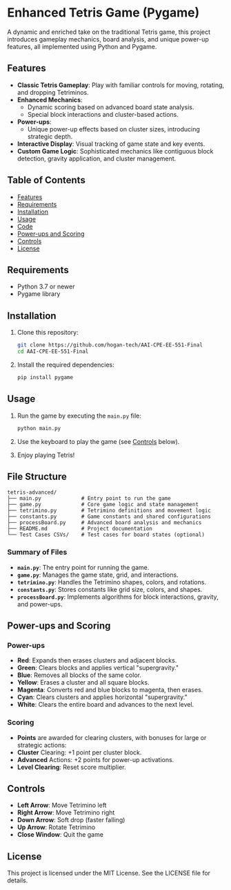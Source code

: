# Enhanced Tetris Game (Pygame)

A dynamic and enriched take on the traditional Tetris game, this project introduces gameplay mechanics, board analysis, and unique power-up features, all implemented using Python and Pygame.

## Features

- **Classic Tetris Gameplay**: Play with familiar controls for moving, rotating, and dropping Tetriminos.
- **Enhanced Mechanics**:
  - Dynamic scoring based on advanced board state analysis.
  - Special block interactions and cluster-based actions.
- **Power-ups**:
  - Unique power-up effects based on cluster sizes, introducing strategic depth.
- **Interactive Display**: Visual tracking of game state and key events.
- **Custom Game Logic**: Sophisticated mechanics like contiguous block detection, gravity application, and cluster management.

## Table of Contents

- [Features](#features)
- [Requirements](#requirements)
- [Installation](#installation)
- [Usage](#usage)
- [Code](#code)
- [Power-ups and Scoring](#power-ups-and-scoring)
- [Controls](#controls)
- [License](#license)

## Requirements

- Python 3.7 or newer
- Pygame library

## Installation

1. Clone this repository:

   ```bash
   git clone https://github.com/hogan-tech/AAI-CPE-EE-551-Final
   cd AAI-CPE-EE-551-Final
   ```

2. Install the required dependencies:

   ```bash
   pip install pygame
   ```

## Usage

1. Run the game by executing the `main.py` file:

   ```bash
   python main.py
   ```

2. Use the keyboard to play the game (see [Controls](#controls) below).

3. Enjoy playing Tetris!

## File Structure

```
tetris-advanced/
├── main.py             # Entry point to run the game
├── game.py             # Core game logic and state management
├── tetrimino.py        # Tetrimino definitions and movement logic
├── constants.py        # Game constants and shared configurations
├── processBoard.py     # Advanced board analysis and mechanics
├── README.md           # Project documentation
└── Test Cases CSVs/    # Test cases for board states (optional)
```

### Summary of Files
- **`main.py`**: The entry point for running the game.
- **`game.py`**: Manages the game state, grid, and interactions.
- **`tetrimino.py`**: Handles the Tetrimino shapes, colors, and rotations.
- **`constants.py`**: Stores constants like grid size, colors, and shapes.
- **`processBoard.py`**: Implements algorithms for block interactions, gravity, and power-ups.

## Power-ups and Scoring
### Power-ups
- **Red**: Expands then erases clusters and adjacent blocks.
- **Green**: Clears blocks and applies vertical "supergravity."
- **Blue**: Removes all blocks of the same color.
- **Yellow**: Erases a cluster and all square blocks.
- **Magenta**: Converts red and blue blocks to magenta, then erases.
- **Cyan**: Clears clusters and applies horizontal "supergravity."
- **White**: Clears the entire board and advances to the next level.

### Scoring
- **Points** are awarded for clearing clusters, with bonuses for large or strategic actions:
- **Cluster** Clearing: +1 point per cluster block.
- **Advanced** Actions: +2 points for power-up activations.
- **Level Clearing**: Reset score multiplier.

## Controls

- **Left Arrow**: Move Tetrimino left
- **Right Arrow**: Move Tetrimino right
- **Down Arrow**: Soft drop (faster falling)
- **Up Arrow**: Rotate Tetrimino
- **Close Window**: Quit the game

## License

This project is licensed under the MIT License. See the LICENSE file for details.
